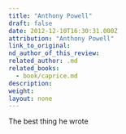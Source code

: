 ```yaml
---
title: "Anthony Powell"
draft: false
date: 2012-12-10T16:30:31.000Z
attribution: "Anthony Powell"
link_to_original:
nd_author_of_this_review:
related_author: .md
related_books:
  - book/caprice.md
description:
weight:
layout: none
---
```

The best thing he wrote

